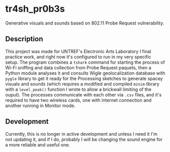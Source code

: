# tr4sh_pr0b3s
Generative visuals and sounds based on 802.11 Probe Request vulnerability.

## Description
This project was made for UNTREF's Electronic Arts Laboratory I final practice work, and right now it's configured to run in my very specific setup.
The program combines a `tshark` command for starting the process of Wi-Fi sniffing and data collection from Probe Request paquets, then a Python module analyses it and consults Wigle geolocalization database with `pygle` library to get it ready for the Processing sketches to generate spacey visuals and sounds (which requires a modified and compiled `minim` library with a `level_peak()` function I wrote to allow a brickwall limiting of the ouput).
The processes communicate with each other via `.csv` files, and it's required to have two wireless cards, one with internet connection and another running in Monitor mode.

## Development

Currently, this is no longer in active development and unless I need it I'm not updating it, and if I do, probably I will be changing the sound engine for a more reliable and useful one.
